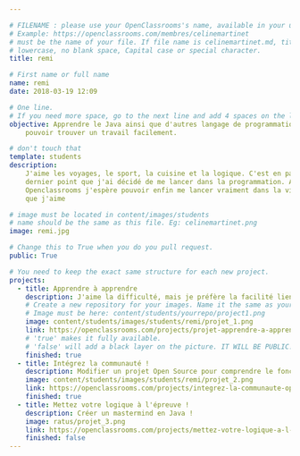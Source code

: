 ```yaml
---

# FILENAME : please use your OpenClassrooms's name, available in your url.
# Example: https://openclassrooms.com/membres/celinemartinet
# must be the name of your file. If file name is celinemartinet.md, title is celinemartinet.
# lowercase, no blank space, Capital case or special character.
title: remi

# First name or full name
name: remi
date: 2018-03-19 12:09

# One line.
# If you need more space, go to the next line and add 4 spaces on the left, as in 'description'.
objective: Apprendre le Java ainsi que d'autres langage de programmation afin de
    pouvoir trouver un travail facilement.

# don't touch that
template: students
description:
    J'aime les voyages, le sport, la cuisine et la logique. C'est en partie pour ce
    dernier point que j'ai décidé de me lancer dans la programmation. Avec
    Openclassrooms j'espère pouvoir enfin me lancer vraiment dans la vie et faire ce
    que j'aime

# image must be located in content/images/students
# name should be the same as this file. Eg: celinemartinet.png
image: remi.jpg

# Change this to True when you do you pull request.
public: True

# You need to keep the exact same structure for each new project.
projects:
  - title: Apprendre à apprendre
    description: J'aime la difficulté, mais je préfère la facilité lien linkedin : www.linkedin.com/in/rémi-clavié/
    # Create a new repository for your images. Name it the same as your nickname and profile picture.
    # Image must be here: content/students/yourrepo/project1.png
    image: content/students/images/students/remi/projet_1.png
    link: https://openclassrooms.com/projects/projet-apprendre-a-apprendre
    # 'true' makes it fully available.
    # 'false' will add a black layer on the picture. IT WILL BE PUBLIC!
    finished: true
  - title: Intégrez la communauté !
    description: Modifier un projet Open Source pour comprendre le fonctionnement de Git, de Github et des pull requests.
    image: content/students/images/students/remi/projet_2.png
    link: https://openclassrooms.com/projects/integrez-la-communaute-openclassrooms
    finished: true
  - title: Mettez votre logique à l'épreuve !
    description: Créer un mastermind en Java !
    image: ratus/projet_3.png
    link: https://openclassrooms.com/projects/mettez-votre-logique-a-l-epreuve
    finished: false
---
```

